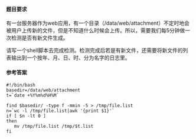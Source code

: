 #### 题目要求
有一台服务器作为web应用，有一个目录（/data/web/attachment）不定时地会被用户上传新的文件，但是不知道什么时候会上传。所以，需要我们每5分钟做一次检测是否有新文件生成。

请写一个shell脚本去完成检测。检测完成后若是有新文件，还需要将新文件的列表输出到一个按年、月、日、时、分为名字的日志里。



#### 参考答案
```
#!/bin/bash
basedir=/data/web/attachment
t=`date +%Y%m%d%H%M`

find $basedir/ -type f -mmin -5 > /tmp/file.list
n=`wc -l /tmp/file.list|awk '{print $1}'`
if [ $n -lt 0 ]
then
   mv /tmp/file.list /tmp/$t.list
fi

```